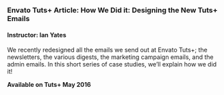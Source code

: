 ### Envato Tuts+ Article: How We Did it: Designing the New Tuts+ Emails
#### Instructor: Ian Yates

We recently redesigned all the emails we send out at Envato Tuts+; the newsletters, the various digests, the marketing campaign emails, and the admin emails. In this short series of case studies, we’ll explain how we did it!

**Available on Tuts+ May 2016**
